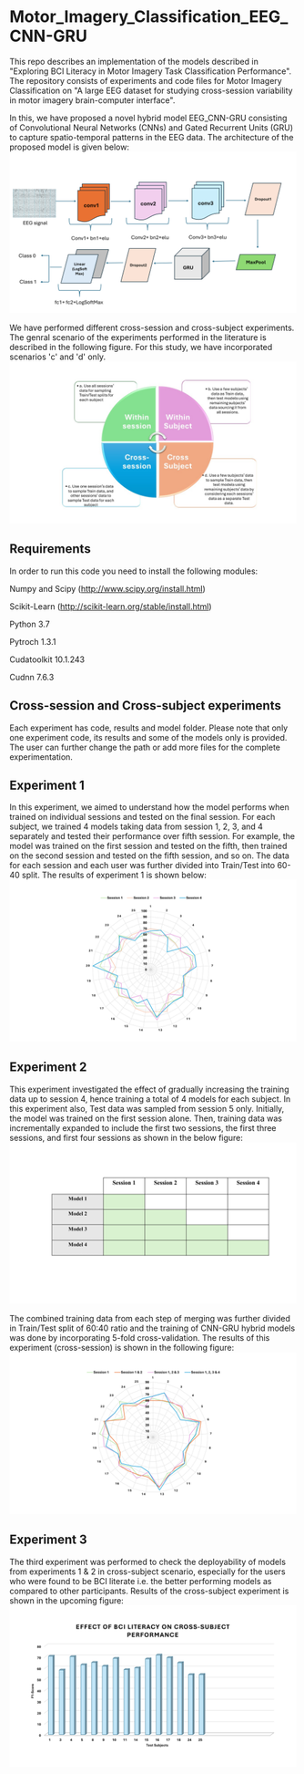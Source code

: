 # Motor_Imagery_Classification_EEG_CNN-GRU
This repo describes an implementation of the models described in "Exploring BCI Literacy in Motor Imagery Task Classification Performance".
The repository consists of experiments and code files for Motor Imagery Classification on "A large EEG dataset for studying cross-session variability in motor imagery brain-computer interface".

In this, we have proposed a novel hybrid model EEG_CNN-GRU consisting of Convolutional Neural Networks (CNNs) and Gated Recurrent Units (GRU) to capture spatio-temporal patterns in the EEG data. The architecture of the proposed model is given below:
![Alt text](eeg_cnn_gru_architecture.png)

We have performed different cross-session and cross-subject experiments. The genral scenario of the experiments performed in the literature is described in the following figure. For this study, we have incorporated scenarios 'c' and 'd' only.
![Alt text](experimental_scenarios.jpg)

## Requirements
In order to run this code you need to install the following modules:

Numpy and Scipy (http://www.scipy.org/install.html)

Scikit-Learn (http://scikit-learn.org/stable/install.html)

Python 3.7

Pytroch 1.3.1

Cudatoolkit 10.1.243

Cudnn 7.6.3

## Cross-session and Cross-subject experiments
Each experiment has code, results and model folder.
Please note that only one experiment code, its results and some of the models only is provided.
The user can further change the path or add more files for the complete experimentation.
## Experiment 1
In this experiment, we aimed to understand how the model performs when trained on individual sessions and tested on the final session.
For each subject, we trained 4 models taking data from session 1, 2, 3, and 4 separately and tested their performance over fifth session.
For example, the model was trained on the first session and tested on the fifth, then trained on the second session and tested on the fifth session, and so on. The data for each session and each user was further divided into Train/Test into 60-40 split.
The results of experiment 1 is shown below:
![Alt text](Experiment_1/results/Figure_3.png)

## Experiment 2
This experiment investigated the effect of gradually increasing the training data up to session 4, hence training a total of 4 models for each subject.
In this experiment also, Test data was sampled from session 5 only.
Initially, the model was trained on the first session alone. Then, training data was incrementally expanded to include the first two sessions, the first three sessions, and first four sessions as shown in the below figure:
![Alt text](exp_2_design.png)

The combined training data from each step of merging was further divided in Train/Test split of 60:40 ratio and the training of CNN-GRU hybrid models was done by incorporating 5-fold cross-validation. The results of this experiment (cross-session) is shown in the following figure:
![Alt text](Experiment_2/results/Figure_4.png)

## Experiment 3
The third experiment was performed to check the deployability of models from experiments 1 & 2 in cross-subject scenario, especially for the users who were found to be BCI literate i.e. the better performing models as compared to other participants.
Results of the cross-subject experiment is shown in the upcoming figure:
![Alt text](Experiment_3/results/Figure_5.png)
  



